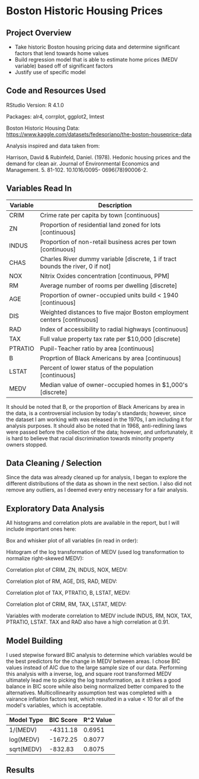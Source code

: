 # Boston Historic Housing Prices

## Project Overview
- Take historic Boston housing pricing data and determine significant factors that lend towards home values
- Build regression model that is able to estimate home prices (MEDV variable) based off of significant factors
- Justify use of specific model

## Code and Resources Used
RStudio Version: R 4.1.0

Packages: alr4, corrplot, ggplot2, lmtest

Boston Historic Housing Data: https://www.kaggle.com/datasets/fedesoriano/the-boston-houseprice-data

Analysis inspired and data taken from:

Harrison, David & Rubinfeld, Daniel. (1978). Hedonic housing prices and the demand for clean
air. Journal of Environmental Economics and Management. 5. 81-102. 10.1016/0095-
0696(78)90006-2.

## Variables Read In
| Variable | Description |
| --- | --- |
| CRIM | Crime rate per capita by town [continuous] |
| ZN | Proportion of residential land zoned for lots [continuous] |
| INDUS | Proportion of non-retail business acres per town [continuous] |
| CHAS | Charles River dummy variable [discrete, 1 if tract bounds the river, 0 if not] |
| NOX | Nitrix Oxides concentration [continuous, PPM] |
| RM | Average number of rooms per dwelling [discrete] |
| AGE | Proportion of owner-occupied units build < 1940 [continuous] |
| DIS | Weighted distances to five major Boston employment centers [continuous] |
| RAD | Index of accessibility to radial highways [continuous] |
| TAX | Full value property tax rate per $10,000 [discrete] |
| PTRATIO | Pupil-Teacher ratio by area [continuous] |
| B | Proprtion of Black Americans by area [continuous] |
| LSTAT | Percent of lower status of the population [continuous] |
| MEDV | Median value of owner-occupied homes in $1,000's [discrete] |

It should be noted that B, or the proportion of Black Americans by area in the data, is a controversial inclusion by today's standards; however, since the dataset I am working with was released in the 1970s, I am including it for analysis purposes. It should also be noted that in 1968, anti-redlining laws were passed before the collection of the data; however, and unfortunately, it is hard to believe that racial discrimination towards minority property owners stopped.

## Data Cleaning / Selection
Since the data was already cleaned up for analysis, I began to explore the different distributions of the data as shown in the next section. I also did not remove any outliers, as I deemed every entry necessary for a fair analysis.

## Exploratory Data Analysis
All histograms and correlation plots are available in the report, but I will include important ones here:

Box and whisker plot of all variables (in read in order):

Histogram of the log transformation of MEDV (used log transformation to normalize right-skewed MEDV):

Correlation plot of CRIM, ZN, INDUS, NOX, MEDV:

Correlation plot of RM, AGE, DIS, RAD, MEDV:

Correlation plot of TAX, PTRATIO, B, LSTAT, MEDV:

Correlation plot of CRIM, RM, TAX, LSTAT, MEDV:

Variables with moderate correlation to MEDV include INDUS, RM, NOX, TAX, PTRATIO, LSTAT. TAX and RAD also have a high correlation at 0.91. 

## Model Building
I used stepwise forward BIC analysis to determine which variables would be the best predictors for the change in MEDV between areas. I chose BIC values instead of AIC due to the large sample size of our data. Performing this analysis with a inverse, log, and square root transformed MEDV ultimately lead me to picking the log transformation, as it strikes a good balance in BIC score while also being normalized better compared to the alternatives. Multicollinearity assumption test was completed with a vairance inflation factors test, which resulted in a value < 10 for all of the model's variables, which is acceptable. 

| Model Type | BIC Score | R^2 Value |
| --- | --- | --- |
| 1/(MEDV) | -4311.18 | 0.6951 |
| log(MEDV) | -1672.25 | 0.8077 |
| sqrt(MEDV) | -832.83 | 0.8075 |

## Results
